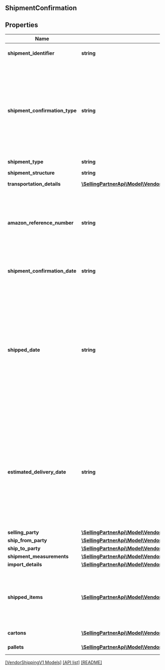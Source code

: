 ## ShipmentConfirmation

## Properties

Name | Type | Description | Notes
------------ | ------------- | ------------- | -------------
**shipment_identifier** | **string** | Unique shipment ID (not used over the last 365 days). |
**shipment_confirmation_type** | **string** | Indicates if this shipment confirmation is the initial confirmation, or intended to replace an already posted shipment confirmation. If replacing an existing shipment confirmation, be sure to provide the identical shipmentIdentifier and sellingParty information as in the previous confirmation. |
**shipment_type** | **string** | The type of shipment. | [optional]
**shipment_structure** | **string** | Shipment hierarchical structure. | [optional]
**transportation_details** | [**\SellingPartnerApi\Model\VendorShippingV1\TransportationDetails**](TransportationDetails.md) |  | [optional]
**amazon_reference_number** | **string** | The Amazon Reference Number is a unique identifier generated by Amazon for all Collect/WePay shipments when you submit  a routing request. This field is mandatory for Collect/WePay shipments. | [optional]
**shipment_confirmation_date** | **string** | Date on which the shipment confirmation was submitted. Must be in ISO 8601 format. |
**shipped_date** | **string** | The date and time of the departure of the shipment from the vendor&#39;s location. Vendors are requested to send ASNs within 30 minutes of departure from their warehouse/distribution center or at least 6 hours prior to the appointment time at the Amazon destination warehouse, whichever is sooner. Shipped date mentioned in the shipment confirmation should not be in the future. Must be in ISO 8601 format. | [optional]
**estimated_delivery_date** | **string** | The date and time on which the shipment is expected to reach buyer&#39;s warehouse. It needs to be an estimate based on the average transit time between ship from location and the destination. The exact appointment time will be provided by the buyer and is potentially not known when creating the shipment confirmation. Must be in ISO 8601 format. | [optional]
**selling_party** | [**\SellingPartnerApi\Model\VendorShippingV1\PartyIdentification**](PartyIdentification.md) |  |
**ship_from_party** | [**\SellingPartnerApi\Model\VendorShippingV1\PartyIdentification**](PartyIdentification.md) |  |
**ship_to_party** | [**\SellingPartnerApi\Model\VendorShippingV1\PartyIdentification**](PartyIdentification.md) |  |
**shipment_measurements** | [**\SellingPartnerApi\Model\VendorShippingV1\ShipmentMeasurements**](ShipmentMeasurements.md) |  | [optional]
**import_details** | [**\SellingPartnerApi\Model\VendorShippingV1\ImportDetails**](ImportDetails.md) |  | [optional]
**shipped_items** | [**\SellingPartnerApi\Model\VendorShippingV1\Item[]**](Item.md) | A list of the items in this shipment and their associated details. If any of the item detail fields are common at a carton or a pallet level, provide them at the corresponding carton or pallet level. |
**cartons** | [**\SellingPartnerApi\Model\VendorShippingV1\Carton[]**](Carton.md) | A list of the cartons in this shipment. | [optional]
**pallets** | [**\SellingPartnerApi\Model\VendorShippingV1\Pallet[]**](Pallet.md) | A list of the pallets in this shipment. | [optional]

[[VendorShippingV1 Models]](../) [[API list]](../../Api) [[README]](../../../README.md)
